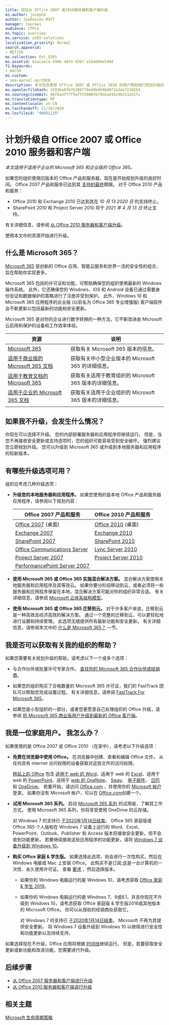 ```yaml
---
title: 规划从 Office 2007 或2010服务器和客户端升级
ms.author: josephd
author: JoeDavies-MSFT
manager: laurawi
audience: ITPro
ms.topic: overview
ms.service: o365-solutions
localization_priority: Normal
search.appverid:
- MET150
ms.collection: Ent_O365
ms.assetid: b2acaeca-4986-40f4-92b7-a1bdd06e549d
f1.keywords:
- NOCSH
ms.custom:
- seo-marvel-apr2020
description: 本文包含使用 Office 2007 或 Office 2010 的用户帮助他们规划升级的资源。
ms.openlocfilehash: 3193be0fb7b386f78ed4bdb9b80f2a2da72102b4
ms.sourcegitcommit: 9bf6a4f77f9af5fd988f6795bad3b240213a51fc
ms.translationtype: MT
ms.contentlocale: zh-CN
ms.lasthandoff: 11/10/2020
ms.locfileid: "48951135"
---
```

# <a name="plan-your-upgrade-from-office-2007-or-office-2010-servers-and-clients"></a>计划升级自 Office 2007 或 Office 2010 服务器和客户端

*本文适用于适用于企业的 Microsoft 365 和企业版的 Office 365。*

如果您的组织使用旧版本的 Office 产品和服务器，现在是开始规划升级的良好时间。 Office 2007 产品和服务已达到其 [支持的最终](upgrade-from-office-2007-servers-and-products.md)期限。 对于 Office 2010 产品和服务：

- Office 2010 和 Exchange 2010 已达到其在 *10 月 13 2020 日* 的支持终止。 
- SharePoint 2010 和 Project Server 2010 将于 *2021 年 4 月 13 日* 终止支持。 

有关详细信息，请参阅 [从 Office 2010 服务器和客户端升级](upgrade-from-office-2010-servers-and-products.md)。

使用本文中的资源开始进行升级。

## <a name="what-is-microsoft-365"></a>什么是 Microsoft 365？

[Microsoft 365](https://www.microsoft.com/microsoft-365) 是创新的 Office 应用、智能云服务和世界一流的安全性的组合，旨在帮助你实现更多。

Microsoft 365 包括的许可证和功能，可帮助确保您的组织使用最新的 Windows 操作系统。 此外，它还确保您的 Windows、iOS 和 Android 设备已通过需要身份验证和数据保护的策略进行了注册并受到保护。 此外，Windows 10 和 Microsoft 365 应用程序的企业版 (以前名为 Office 365 专业增强版) 客户端软件会不断更新以包括最新的功能和安全更新。
  
Microsoft 365 是对你的企业进行数字转换的一种方法，它不断改进由 Microsoft 云启用和保护的设备和工作效率体验。
 
|资源|说明|
|---|---|
|[Microsoft 365](https://www.microsoft.com/microsoft-365)|获取有关 Microsoft 365 版本的信息。|
|[适用于商业版的 Microsoft 365 文档](https://docs.microsoft.com/microsoft-365/business/)|获取有关中小型企业版本的 Microsoft 365 的详细信息。|
|[适用于教育文档的 Microsoft 365](https://docs.microsoft.com/microsoft-365/education/)|获取有关适用于教育组织的 Microsoft 365 版本的详细信息。|
|[适用于企业的 Microsoft 365 文档](https://docs.microsoft.com/microsoft-365/enterprise/)|获取有关适用于企业组织的 Microsoft 365 版本的详细信息。|
|||

## <a name="what-happens-if-i-dont-upgrade"></a>如果我不升级，会发生什么情况？

你现在可以选择不升级。 您的内部部署服务器和应用程序将继续运行。 但是，当您不再接收安全更新或支持选项时，您的组织可能容易受到安全破坏。 强烈建议您立即规划升级。 您可以升级到 Microsoft 365 或升级到本地服务器和应用程序的较新版本。

## <a name="what-upgrade-options-are-available"></a>有哪些升级选项可用？      

组织应考虑几种升级选项：

- **升级您的本地服务器和应用程序。** 如果您使用的是本地 Office 产品和服务器应用程序，请参阅以下规划内容：<br/> 

  |Office 2007 产品和服务|Office 2010 产品和服务|
  |---|---|
  |[Office 2007](https://docs.microsoft.com/DeployOffice/office-2007-end-support-roadmap) (桌面) |[Office 2010](https://docs.microsoft.com/DeployOffice/office-2010-end-support-roadmap) (桌面) |
  |[Exchange 2007](exchange-2007-end-of-support.md)|[Exchange 2010](exchange-2010-end-of-support.md)|
  |[SharePoint 2007](sharepoint-2007-end-of-support.md)|[SharePoint 2010](upgrade-from-sharepoint-2010.md)|
  |[Office Communications Server](https://docs.microsoft.com/skypeforbusiness/plan-your-deployment/upgrade)|[Lync Server 2010](https://docs.microsoft.com/skypeforbusiness/plan-your-deployment/upgrade)|
  |[Project Server 2007](project-server-2007-end-of-support.md)|[Project Server 2010](project-server-2010-end-of-support.md)|
  |[PerformancePoint Server 2007](pps-2007-end-of-support.md)||
 
- **使用 Microsoft 365 或 Office 365 实施混合解决方案。** 混合解决方案使用本地服务器和应用程序及其等效云。 如果你要分阶段移动到云，或者必须将一些服务器和应用程序保留在本地，混合解决方案可能对你的组织非常合适。 有关详细信息，请参阅 [Microsoft 云体系结构模型](../solutions/cloud-architecture-models.md)。 
    
- **使用 Microsoft 365 或 Office 365 迁移到云。** 对于许多客户来说，迁移到云是一种高效且经济高效的解决方案。 通过一个完整的迁移到云，可以更轻松地进行设置和持续管理。 此选项无缝提供所有最新功能和安全更新。 有关详细信息，请参阅本文中的 [什么是 Microsoft 365？](#what-is-microsoft-365) 一节。
    
## <a name="can-i-get-help-for-my-organization"></a>我是否可以获取有关我的组织的帮助？

如果您需要有关规划升级的帮助，请考虑以下一个或多个选项：

- 与合作伙伴或批量许可专家合作。 [查找你的 Microsoft 365 合作伙伴或经销商](https://support.office.com/article/b6c18a9b-2aed-4c84-9d75-af709160258c.aspx)。 

- 如果您的组织购买了合格数量的 Microsoft 365 许可证，我们的 FastTrack 团队可以帮助您完成设置过程。 有关详细信息，请参阅 [FastTrack For Microsoft 365](https://www.microsoft.com/fasttrack/microsoft-365)。

- 如果您是小型组织的一部分，或者您更愿意自己处理组织的 Office 升级，请参阅 [将 Microsoft 365 商业版用户升级到最新的 Office 客户端](https://docs.microsoft.com/office365/admin/setup/upgrade-users-to-latest-office-client)。 
  
## <a name="im-a-home-user-what-do-i-do"></a>我是一位家庭用户。 我怎么办？

如果使用的是 Office 2007 或 Office 2010 （在家中），请考虑以下升级选项：

- **免费在浏览器中使用 Office。** 在浏览器中创建、查看和编辑 Office 文件。 从任何具有 internet 访问权限的设备获取对这些文件的访问权限。 

  [网站上的 Office](https://products.office.com/office-online/documents-spreadsheets-presentations-office-online) 包含 [适用于 web 的 Word](https://go.microsoft.com/fwlink/p/?linkid=746664)、适用于 web 的 [Excel](https://go.microsoft.com/fwlink/p/?linkid=746665)、适用于 web 的 [PowerPoint](https://go.microsoft.com/fwlink/p/?linkid=746666)、适用于 [web 的 OneNote](https://go.microsoft.com/fwlink/p/?linkid=746674)、 [Sway](https://go.microsoft.com/fwlink/p/?linkid=746675)、 [电子邮件](https://go.microsoft.com/fwlink/p/?linkid=746676)、 [日历](https://go.microsoft.com/fwlink/p/?linkid=746678)和 [OneDrive](https://go.microsoft.com/fwlink/p/?linkid=746679)。 若要开始，请访问 [Office.com](https://office.com) ，并使用你的 [Microsoft 帐户](https://account.microsoft.com/account)登录。 如果你没有 Microsoft 帐户，可以在 [Office.com](https://office.com)创建一个。

- **试用 Microsoft 365 系列。** 启动 [Microsoft 365 系列](https://www.microsoft.com/microsoft-365/p/microsoft-365-family/cfq7ttc0k5dm?rtc=2&activetab=pivot:overviewtab) 的试用版，了解其工作方式。 使用 Microsoft 365 系列，你将享受使用 OneDrive 的云存储。

  对 Windows 7 的支持已 [于2020年1月14日结束](https://www.microsoft.com/microsoft-365/windows/end-of-windows-7-support)。 Office 365 家庭版或 Office 365 个人版和在 Windows 7 设备上运行的 Word、Excel、PowerPoint、Outlook、Publisher 和 Access 版本将接收安全更新，但不会收到功能更新。 若要继续接收这些应用程序的功能更新，请将 [Windows 7 设备升级到 Windows 10](https://support.microsoft.com/help/12435/windows-10-upgrade-faq)。
    
- **购买 Office 家庭 &amp; 学生版。** 如果选择此选项，则会进行一次性购买，然后在 Windows 电脑或 Mac 上安装 Office。 此购买不是订阅;这是一台计算机的一次性、永久使用许可证。 查看 [要求](https://office.com/systemrequirements) ，然后选择版本。

  - 如果你的 Windows 电脑运行的是 Windows 10，请考虑获取 [Office 家庭 & 学生 2019](https://www.microsoft.com/p/office-home-student-2019/cfq7ttc0k7c8)。

  - 如果你的 Windows 电脑运行的是 Windows 7、8或8.1，并且你现在不升级到 Windows 10，请考虑获取 Office 家庭版 & 学生版2016或其他版本的 Microsoft Office。 你可以从授权的经销商处获取它。
     
    对 Windows 7 的支持已 [于2020年1月14日结束](https://www.microsoft.com/microsoft-365/windows/end-of-windows-7-support)。 Microsoft 不再为其提供安全更新。 将 Windows 7 设备升级到 Windows 10 以继续进行安全性和功能更新以及持续支持。

如果选择现在不升级，Office 应用将根据 [时间线](https://support.microsoft.com/lifecycle/search/13615)继续运行。 但是，若要获取安全更新或新功能和改进功能，您需要进行升级。
   
## <a name="next-steps"></a>后续步骤

- [从 Office 2007 服务器和客户端进行升级](upgrade-from-office-2007-servers-and-products.md)
- [从 Office 2010 服务器和客户端进行升级](upgrade-from-office-2010-servers-and-products.md)
   
## <a name="related-topics"></a>相关主题
  
[Microsoft 生命周期策略](https://go.microsoft.com/fwlink/?linkid=865200)
